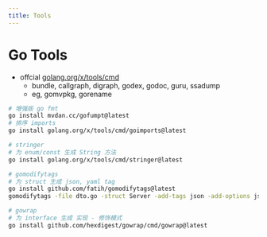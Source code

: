 ```yaml
---
title: Tools
---
```


# Go Tools

- offcial [golang.org/x/tools/cmd](https://pkg.go.dev/golang.org/x/tools/cmd)
  - bundle, callgraph, digraph, godex, godoc, guru, ssadump
  - eg, gomvpkg, gorename

```bash
# 增强版 go fmt
go install mvdan.cc/gofumpt@latest
# 排序 imports
go install golang.org/x/tools/cmd/goimports@latest

# stringer
# 为 enum/const 生成 String 方法
go install golang.org/x/tools/cmd/stringer@latest

# gomodifytags
# 为 struct 生成 json, yaml tag
go install github.com/fatih/gomodifytags@latest
gomodifytags -file dto.go -struct Server -add-tags json -add-options json=omitempty -transform camelcase --skip-unexported

# gowrap
# 为 interface 生成 实现 - 修饰模式
go install github.com/hexdigest/gowrap/cmd/gowrap@latest
```
